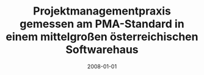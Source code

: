 ---
abstract: ''
authors:
- Cornelia Paleczny
date: '2008-01-01'
featured: false
publication_types:
- '7'
publishDate: '2008-01-01'
title: Projektmanagementpraxis gemessen am PMA-Standard in einem mittelgroßen o&#776;sterreichischen
  Softwarehaus
url_pdf: ''
---